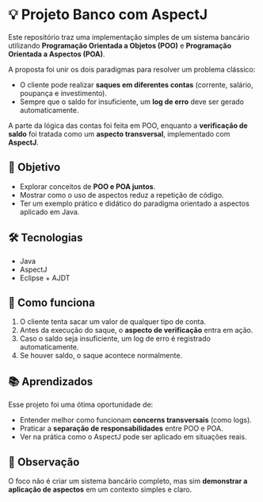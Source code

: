 # 💡 Projeto Banco com AspectJ

Este repositório traz uma implementação simples de um sistema bancário utilizando **Programação Orientada a Objetos (POO)** e **Programação Orientada a Aspectos (POA)**.  

A proposta foi unir os dois paradigmas para resolver um problema clássico:  
- O cliente pode realizar **saques em diferentes contas** (corrente, salário, poupança e investimento).  
- Sempre que o saldo for insuficiente, um **log de erro** deve ser gerado automaticamente.  

A parte da lógica das contas foi feita em POO, enquanto a **verificação de saldo** foi tratada como um **aspecto transversal**, implementado com **AspectJ**.  

## 🎯 Objetivo
- Explorar conceitos de **POO e POA juntos**.  
- Mostrar como o uso de aspectos reduz a repetição de código.  
- Ter um exemplo prático e didático do paradigma orientado a aspectos aplicado em Java.  

## 🛠️ Tecnologias
- Java  
- AspectJ  
- Eclipse + AJDT  

## 🚀 Como funciona
1. O cliente tenta sacar um valor de qualquer tipo de conta.  
2. Antes da execução do saque, o **aspecto de verificação** entra em ação.  
3. Caso o saldo seja insuficiente, um log de erro é registrado automaticamente.  
4. Se houver saldo, o saque acontece normalmente.  

## 📚 Aprendizados
Esse projeto foi uma ótima oportunidade de:  
- Entender melhor como funcionam **concerns transversais** (como logs).  
- Praticar a **separação de responsabilidades** entre POO e POA.  
- Ver na prática como o AspectJ pode ser aplicado em situações reais.  

## 📌 Observação
O foco não é criar um sistema bancário completo, mas sim **demonstrar a aplicação de aspectos** em um contexto simples e claro.  
